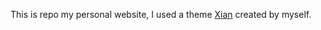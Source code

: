 This is repo my personal website, I used a theme [Xian](https://github.com/KrisYu/Xian) created by myself.